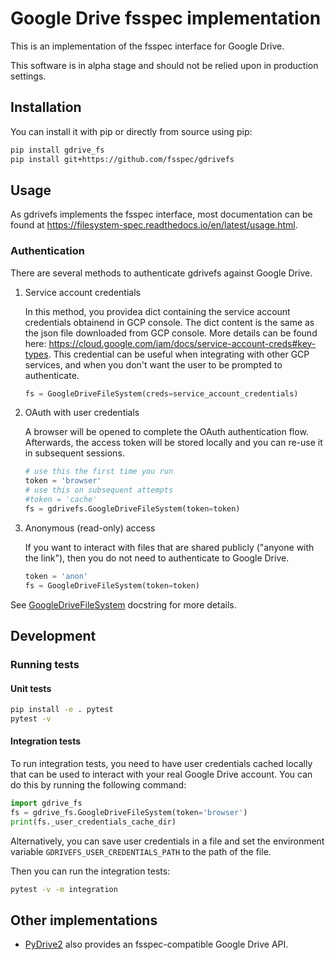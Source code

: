 # Google Drive fsspec implementation

This is an implementation of the fsspec interface for Google Drive.

This software is in alpha stage and should not be relied upon in production settings.

## Installation

You can install it with pip or directly from source using pip:

```sh
pip install gdrive_fs
pip install git+https://github.com/fsspec/gdrivefs
```

## Usage

As gdrivefs implements the fsspec interface, most documentation can be found at https://filesystem-spec.readthedocs.io/en/latest/usage.html.

### Authentication

There are several methods to authenticate gdrivefs against Google Drive.

1. Service account credentials

    In this method, you providea dict containing the service account credentials obtainend in GCP console. The dict content is the same as the json file downloaded from GCP console. More details can be found here: <https://cloud.google.com/iam/docs/service-account-creds#key-types>. This credential can be useful when integrating with other GCP services, and when you don't want the user to be prompted to authenticate.

   ```python
   fs = GoogleDriveFileSystem(creds=service_account_credentials)
   ```

2. OAuth with user credentials

    A browser will be opened to complete the OAuth authentication flow. Afterwards, the access token will be stored locally and you can re-use it in subsequent sessions.

    ```python
    # use this the first time you run
    token = 'browser'
    # use this on subsequent attempts
    #token = 'cache'
    fs = gdrivefs.GoogleDriveFileSystem(token=token)
    ```

3. Anonymous (read-only) access

    If you want to interact with files that are shared publicly ("anyone with the link"), then you do not need to authenticate to Google Drive.

    ```python
    token = 'anon'
    fs = GoogleDriveFileSystem(token=token)
    ```

See [GoogleDriveFileSystem](https://github.com/fsspec/gdrivefs/blob/master/gdrivefs/core.py#L41) docstring for more details.

## Development

### Running tests

#### Unit tests

```sh
pip install -e . pytest
pytest -v
```

#### Integration tests

To run integration tests, you need to have user credentials cached locally that can be used to interact with your real Google Drive account. You can do this by running the following command:

```py
import gdrive_fs
fs = gdrive_fs.GoogleDriveFileSystem(token='browser')
print(fs._user_credentials_cache_dir)
```

Alternatively, you can save user credentials in a file and set the environment variable `GDRIVEFS_USER_CREDENTIALS_PATH` to the path of the file.

Then you can run the integration tests:

```sh
pytest -v -m integration
```

## Other implementations

- [PyDrive2](https://github.com/iterative/PyDrive2?tab=readme-ov-file#fsspec-filesystem) also provides an fsspec-compatible Google Drive API.
